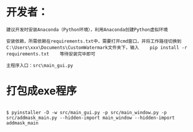 # 开发者：

	建议开发时安装Anaconda（Python环境），利用Anaconda创建Python虚拟环境
					
	安装依赖，所需依赖在requirements.txt中，需要打开cmd窗口，并将工作路径切换到C:\Users\xxx\Documents\CustomWatermark文件夹下，输入    pip install -r requirements.txt    等待安装完毕即可

	主程序入口：src\main_gui.py

# 打包成exe程序


```

$ pyinstaller -D -w src/main_gui.py -p src/main_window.py -p src/addmask_main.py --hidden-import main_window --hidden-import addmask_main

```